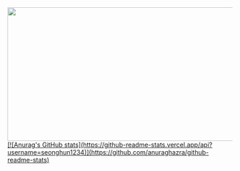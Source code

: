 <a href="https://github.com/devxb/gitanimals">
<img
  src="https://render.gitanimals.org/farms/s3496h"
  width="600"
  height="300"
/>
  [![Anurag's GitHub stats](https://github-readme-stats.vercel.app/api?username=seonghun1234)](https://github.com/anuraghazra/github-readme-stats)
</a>
